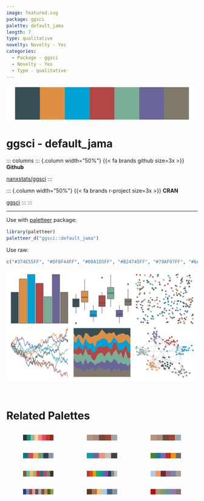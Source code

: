 ```yaml
---
image: featured.svg
package: ggsci
palette: default_jama
length: 7
type: qualitative
novelty: Novelty - Yes
categories:
  - Package - ggsci
  - Novelty - Yes
  - Type - qualitative
---
```


![](featured.svg)

# ggsci - default_jama 

::: columns
::: {.column width="50%"}
{{< fa brands github size=3x >}}
**Github**

[nanxstats/ggsci](https://github.com/nanxstats/ggsci)
:::

::: {.column width="50%"}
{{< fa brands r-project size=3x >}}
**CRAN**

[ggsci](https://CRAN.R-project.org/package=ggsci)
:::
:::

<hr> 

Use with [paletteer](https://emilhvitfeldt.github.io/paletteer/) package:

```r
library(paletteer)
paletteer_d("ggsci::default_jama")
```

Use raw:

```r
c("#374E55FF", "#DF8F44FF", "#00A1D5FF", "#B24745FF", "#79AF97FF", "#6A6599FF", "#80796BFF")
``` 

![](examples.png) 

<br>

# Related Palettes

<div class="list" style="display: grid; grid-template-columns: auto auto auto;"> <figure class="figure">
<a href="../../awtools/a_palette/"> <img src="../../awtools/a_palette/featured.svg" style="width: 100%;" class="figure-img"></a>
</figure> <figure class="figure">
<a href="../../ButterflyColors/hamadryas_feronia/"> <img src="../../ButterflyColors/hamadryas_feronia/featured.svg" style="width: 100%;" class="figure-img"></a>
</figure> <figure class="figure">
<a href="../../ButterflyColors/hamadryas_feronia/"> <img src="../../ButterflyColors/hamadryas_feronia/featured.svg" style="width: 100%;" class="figure-img"></a>
</figure> <figure class="figure">
<a href="../../ltc/minou/"> <img src="../../ltc/minou/featured.svg" style="width: 100%;" class="figure-img"></a>
</figure> <figure class="figure">
<a href="../../waRhol/skull_77/"> <img src="../../waRhol/skull_77/featured.svg" style="width: 100%;" class="figure-img"></a>
</figure> <figure class="figure">
<a href="../../palettetown/startersDark/"> <img src="../../palettetown/startersDark/featured.svg" style="width: 100%;" class="figure-img"></a>
</figure> <figure class="figure">
<a href="../../ggthemr/light/"> <img src="../../ggthemr/light/featured.svg" style="width: 100%;" class="figure-img"></a>
</figure> <figure class="figure">
<a href="../../ggsci/default_flatui/"> <img src="../../ggsci/default_flatui/featured.svg" style="width: 100%;" class="figure-img"></a>
</figure> <figure class="figure">
<a href="../../nationalparkcolors/Arches/"> <img src="../../nationalparkcolors/Arches/featured.svg" style="width: 100%;" class="figure-img"></a>
</figure> <figure class="figure">
<a href="../../NatParksPalettes/Torres/"> <img src="../../NatParksPalettes/Torres/featured.svg" style="width: 100%;" class="figure-img"></a>
</figure> <figure class="figure">
<a href="../../NatParksPalettes/KingsCanyon/"> <img src="../../NatParksPalettes/KingsCanyon/featured.svg" style="width: 100%;" class="figure-img"></a>
</figure> <figure class="figure">
<a href="../../ggthemes/excel_Main_Event/"> <img src="../../ggthemes/excel_Main_Event/featured.svg" style="width: 100%;" class="figure-img"></a>
</figure> 
</div>
